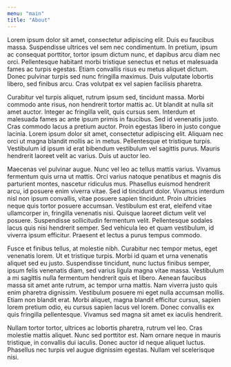 ```yaml
---
menu: "main"
title: "About"
---
```


Lorem ipsum dolor sit amet, consectetur adipiscing elit. Duis eu faucibus massa. Suspendisse ultrices vel sem nec condimentum. In pretium, ipsum ac consequat porttitor, tortor ipsum dictum nunc, et dapibus arcu diam nec orci. Pellentesque habitant morbi tristique senectus et netus et malesuada fames ac turpis egestas. Etiam convallis risus eu metus aliquet dictum. Donec pulvinar turpis sed nunc fringilla maximus. Duis vulputate lobortis libero, sed finibus arcu. Cras volutpat ex vel sapien facilisis pharetra.

Curabitur vel turpis aliquet, rutrum ipsum sed, tincidunt massa. Morbi commodo ante risus, non hendrerit tortor mattis ac. Ut blandit at nulla sit amet auctor. Integer ac fringilla velit, quis cursus sem. Interdum et malesuada fames ac ante ipsum primis in faucibus. Sed id venenatis justo. Cras commodo lacus a pretium auctor. Proin egestas libero in justo congue lacinia. Lorem ipsum dolor sit amet, consectetur adipiscing elit. Aliquam nec orci ut magna blandit mollis ac in metus. Pellentesque et tristique turpis. Vestibulum id ipsum id erat bibendum vestibulum vel sagittis purus. Mauris hendrerit laoreet velit ac varius. Duis ut auctor leo.

Maecenas vel pulvinar augue. Nunc vel leo ac tellus mattis varius. Vivamus fermentum quis urna ut mattis. Orci varius natoque penatibus et magnis dis parturient montes, nascetur ridiculus mus. Phasellus euismod hendrerit arcu, id posuere enim viverra vitae. Sed id tincidunt dolor. Vivamus interdum nisl non ipsum convallis, vitae posuere sapien tincidunt. Proin ultricies neque quis tortor posuere accumsan. Vestibulum est erat, eleifend vitae ullamcorper in, fringilla venenatis nisi. Quisque laoreet dictum velit vel posuere. Suspendisse sollicitudin fermentum velit. Pellentesque sodales lacus quis nisi hendrerit semper. Sed vehicula leo et quam vestibulum, id viverra ipsum efficitur. Praesent et lectus a purus tempus commodo.

Fusce et finibus tellus, at molestie nibh. Curabitur nec tempor metus, eget venenatis lorem. Ut et tristique turpis. Morbi id quam et urna venenatis aliquet sed eu justo. Suspendisse tincidunt, nunc luctus finibus semper, ipsum felis venenatis diam, sed varius ligula magna vitae massa. Vestibulum a mi sagittis nulla fermentum hendrerit quis et libero. Aenean faucibus massa sit amet ante rutrum, ac tempor urna mattis. Nam viverra justo quis enim pharetra dignissim. Vestibulum posuere mi eget nulla accumsan mollis. Etiam non blandit erat. Morbi aliquet, magna blandit efficitur cursus, sapien lorem pretium odio, eu cursus sapien lacus vel lorem. Donec convallis ex quis fringilla pellentesque. Vivamus sed magna sit amet ex iaculis hendrerit.

Nullam tortor tortor, ultrices ac lobortis pharetra, rutrum vel leo. Cras molestie mattis aliquet. Nunc sed porttitor est. Nam ornare neque in mauris tristique, in convallis dui iaculis. Donec auctor id neque aliquet luctus. Phasellus nec turpis vel augue dignissim egestas. Nullam vel scelerisque nisi. 